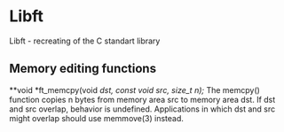 # Libft
Libft - recreating of the C standart library

## Memory editing functions

**void				\*ft_memcpy(void *dst, const void *src, size_t n);**
The memcpy() function copies n bytes from memory area src to memory area dst.  If dst and src overlap, behavior is undefined.  Applications in which dst and src might overlap should use memmove(3) instead.
